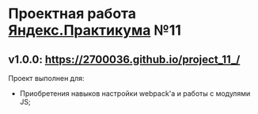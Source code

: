 # Проектная работа [Яндекс.Практикума](https://praktikum.yandex.ru/) №11
## v1.0.0: https://2700036.github.io/project_11_/
Проект выполнен для:    
  * Приобретения навыков настройки webpack'а и работы с модулями JS;